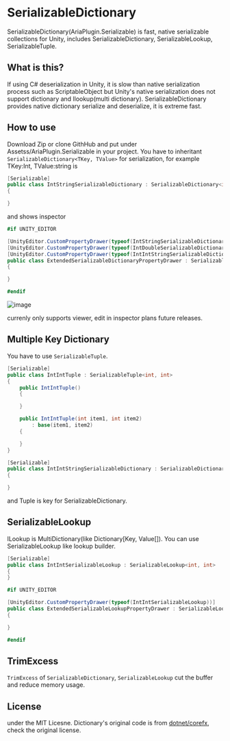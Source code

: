 SerializableDictionary
===
SerializableDictionary(AriaPlugin.Serializable) is fast, native serializable collections for Unity, includes SerializableDictionary, SerializableLookup, SerializableTuple.

What is this?
---
If using C# deserialization in Unity, it is slow than native serialization process such as ScriptableObject but Unity's native serialization does not support dictionary and llookup(multi dictionary). SerializableDictionary provides native dictionary serialize and deserialize, it is extreme fast.

How to use
---
Download Zip or clone GithHub and put  under Assetss/AriaPlugin.Serializable in your project. You have to inheritant `SerializableDictionary<TKey, TValue>` for serialization, for example TKey:Int, TValue:string is
 
```csharp
[Serializable]
public class IntStringSerializableDictionary : SerializableDictionary<int, string>
{

}
```

and shows inspector
 

```csharp
#if UNITY_EDITOR

[UnityEditor.CustomPropertyDrawer(typeof(IntStringSerializableDictionary))]
[UnityEditor.CustomPropertyDrawer(typeof(IntDoubleSerializableDictionary))]
[UnityEditor.CustomPropertyDrawer(typeof(IntIntStringSerializableDictionary))]
public class ExtendedSerializableDictionaryPropertyDrawer : SerializableDictionaryPropertyDrawer
{

}

#endif
```

![image](https://cloud.githubusercontent.com/assets/46207/13866974/da6f9fac-ec77-11e5-93a7-a8eb43c08680.png)

currenly only supports viewer, edit in inspector  plans future releases.

Multiple Key Dictionary
---
You have to use `SerializableTuple`.

```csharp
[Serializable]
public class IntIntTuple : SerializableTuple<int, int>
{
    public IntIntTuple()
    {

    }

    public IntIntTuple(int item1, int item2)
        : base(item1, item2)
    {

    }
}

[Serializable]
public class IntIntStringSerializableDictionary : SerializableDictionary<IntIntTuple, string>
{

}
```

and Tuple is key for SerializableDictionary.

SerializableLookup
---
ILookup is MultiDictionary(like Dictionary[Key, Value[]). You can use SerializableLookup like lookup builder.

```csharp
[Serializable]
public class IntIntSerializableLookup : SerializableLookup<int, int>
{
}

#if UNITY_EDITOR

[UnityEditor.CustomPropertyDrawer(typeof(IntIntSerializableLookup))]
public class ExtendedSerializableLookupPropertyDrawer : SerializableLookupPropertyDrawer
{

}

#endif
```
TrimExcess
---
`TrimExcess` of `SerializableDictionary`, `SerializableLookup` cut the buffer and reduce memory usage. 

License
---
under the MIT Licesne.
Dictionary's original code is from [dotnet/corefx](https://github.com/dotnet/corefx), check the original license.
